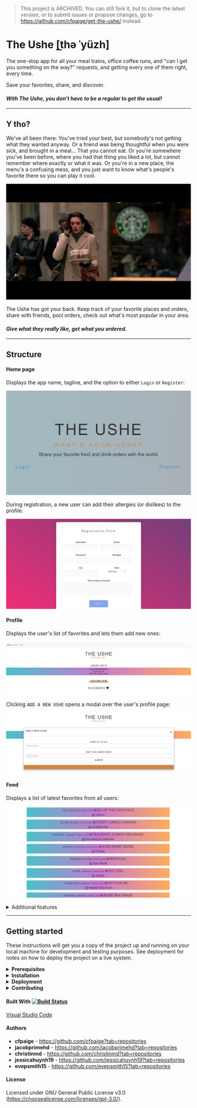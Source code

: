 > This project is ARCHIVED. You can still fork it, but to clone the latest version, or to submit issues or propose changes, go to https://github.com/cfpaige/get-the-ushe/ instead.

# The Ushe \[t͟hə ˈyüzh]

The one-stop app for all your meal trains, office coffee runs, and "can I get you something on the way?" requests, and getting every one of them right, every time.

Save your favorites, share, and discover. 

#### _With The Ushe, you don't have to be a regular to get the usual!_

------------------------------------

## Y tho?

We've all been there: You've tried your best, but somebody's not getting what they wanted anyway. Or a friend was being thoughtful when you were sick, and brought in a meal... That you cannot eat. Or you're somewhere you've been before, where you had that thing you liked a lot, but cannot remember where exactly or what it was. Or you're in a new place, the menu's a confusing mess, and you just want to know what's people's favorite there so you can play it cool.

![Still from The Devil Wears Prada with Anne Hathaway talking on the phone and carrying a tray of four coffees](/devil-prada-coffee-run.jpg)

The Ushe has got your back. Keep track of your favorite places and orders, share with friends, pool orders, check out what's most popular in your area. 

#### _Give what they really like, get what you ordered._

------------------------------------

## Structure

#### Home page

  Displays the app name, tagline, and the option to either `Login` or `Register`:

![Screenshot of The Ushe Home page](/the-ushe-home.png)

  During registration, a new user can add their allergies (or dislikes) to the profile:

![Screenshot of The Ushe Registration modal](/the-ushe-registration.png)


#### Profile

  Displays the user's list of favorites and lets them add new ones:

![Screenshot of The Ushe user profile page](/the-ushe-profile.png)

  Clicking `ADD A NEW USHE` opens a modal over the user's profile page:

![Screenshot of The Ushe user profile page with the new ushe modal open](/the-ushe-new-order.png)


#### Feed

  Displays a list of latest favorites from all users:

![Screenshot of The Ushe feed showing a list of favorite orders from various users](/the-ushe-feed.png)


<div>
  <details>
   <summary>Additional features</summary>
<br>

This version of the app is a proof of concept and was archived in the form in which it was presented. At that time, it was missing several necessary features:

- authentication rules to redirect logged-in users to the local feed instead of login/registration view of the Home page (no automatic user logout)
- profile functionality (ability to edit or delete one's favorites or profile, ability to log out)
- sorting own favorites by location or type
- feed filtering by location or type
- social functionality (linking with friends, creating order pools, liking others' orders, chat/commenting)
- About/Contact page
- Search

To see the latest version, go to https://github.com/cfpaige/get-the-ushe.

</details>
</div>

------------------------------------

## Getting started

These instructions will get you a copy of the project up and running on your local machine for development and testing purposes. See deployment for notes on how to deploy the project on a live system.

<div>
  <details>
   <summary><b>Prerequisites</b></summary>
<br>
The app has been tested on and is compatible with IE 11, Edge 18, Firefox 66, Safari =< 11 12, Opera 60, Chrome 74, iOS =< 10 11 12, and Android =< 3 4*.

\* Most Android devices from 4.4 onwards use Chrome as the default browser, older versions use the original Android stock browser.

Standard system requirements for installation:

|  | Windows requirements | Mac requirements | Linux requirements |
|:---|:---:|:---:|:---:|
|**Operating system**|Windows 7 or later|Mac OS X Yosemite 10.10 or later 64-bit|Ubuntu 12.04+, Debian 8+, openSUSE 12.2+, or Fedora Linux 17+|
|**Processor**|Intel Pentium 4 or later	Intel|Intel Pentium 3 / Athlon 64 or later|
|**Memory**|2 GB minimum, 4 GB recommended|
|**Screen resolution**|1280x1024 or larger|
|**Application window size**|1024x680 or larger|
|**Internet connection**|Required|
</details>
</div>

<div>
  <details>
   <summary><b>Installation</b></summary>
<br>
This repository has been archived. You can still fork it as is here, or clone the latest version from https://github.com/cfpaige/get-the-ushe:

![The Ushe GitHub repository page screencap](/the-ushe-installation.png)

The app's dependencies are:

- apollo-boost
- apollo-server-express
- bcrypt
- body-parser
- concurrently
- cors
- express
- graphql
- graphql-tools
- jwt-decode
- react
- react-apollo
- react-dom
- react-router-dom
- react-scripts
- nodemon

All of them are available as packages that can be installed with `npm` or `bower`, or added with `yarn`. Check out npm documentation for specific instructions. (E.g. for `apollo-boost`: https://www.npmjs.com/package/apollo-boost).

</details>
</div>

<div>
  <details>
   <summary><b>Deployment</b></summary>
<br>

You can deploy within [GitHub](https://pages.github.com/), with [Heroku](https://devcenter.heroku.com/categories/deployment), or on your preferred server. To do the latter, you will need to:

- have access to DNS record management or know the people to contact;
- set up the DNS records and make sure that all the settings are correct;
- set up and test the website on the production server (where it will live);
- set up email;
- back up any old site BuddyApp would be replacing (if applicable) and deploy the new one;

</details>
</div>

<div>
  <details>
   <summary><b>Contributing</b></summary>
<br>
This repository has been archived. To suggest changes or fixes, go to the latest version of the app and use the Issues feature of GitHub there: https://github.com/cfpaige/get-the-ushe

![GitHub Issues menu screencap](/the-ushe-issues.png)

</details>
</div>

#### Built With [![Build Status](https://travis-ci.com/cfpaige/the-ushe.svg?branch=alltogether)](https://travis-ci.com/cfpaige/the-ushe)

[Visual Studio Code](https://code.visualstudio.com/)

#### Authors

- **cfpaige** - https://github.com/cfpaige?tab=repositories
- **jacobprimehd** - https://github.com/jacobprimehd?tab=repositories
- **christinmd** - https://github.com/christinmd?tab=repositories
- **jessicahuynh19** - https://github.com/jessicahuynh19?tab=repositories
- **evepsmith15** - https://github.com/evepsmith15?tab=repositories

#### License

Licensed under GNU General Public License v3.0 (https://choosealicense.com/licenses/gpl-3.0/).
